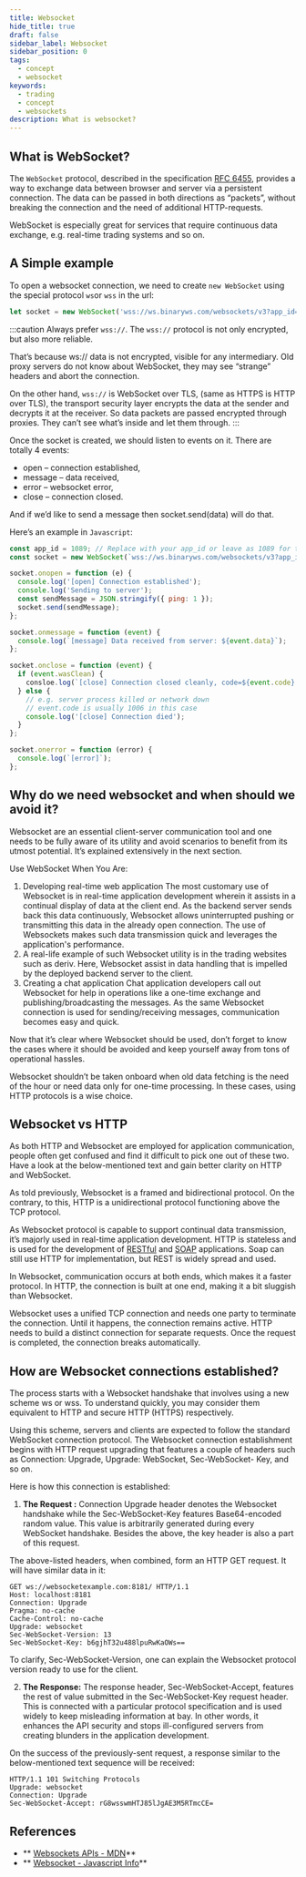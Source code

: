 ```yaml
---
title: Websocket
hide_title: true
draft: false
sidebar_label: Websocket
sidebar_position: 0
tags:
  - concept
  - websocket
keywords:
  - trading
  - concept
  - websockets
description: What is websocket?
---
```


## What is WebSocket?

The `WebSocket` protocol, described in the specification [RFC 6455](https://datatracker.ietf.org/doc/html/rfc6455), provides a way to exchange data between browser and server via a persistent connection. The data can be passed in both directions as “packets”, without breaking the connection and the need of additional HTTP-requests.

WebSocket is especially great for services that require continuous data exchange, e.g. real-time trading systems and so on.

## A Simple example

To open a websocket connection, we need to create `new WebSocket` using the special protocol `ws`or `wss` in the url:

```js
let socket = new WebSocket('wss://ws.binaryws.com/websockets/v3?app_id=1089');
```

:::caution
Always prefer `wss://`. The `wss://` protocol is not only encrypted, but also more reliable.

That’s because ws:// data is not encrypted, visible for any intermediary. Old proxy servers do not know about WebSocket, they may see “strange” headers and abort the connection.

On the other hand, `wss://` is WebSocket over TLS, (same as HTTPS is HTTP over TLS), the transport security layer encrypts the data at the sender and decrypts it at the receiver. So data packets are passed encrypted through proxies. They can’t see what’s inside and let them through.
:::

Once the socket is created, we should listen to events on it. There are totally 4 events:

- open – connection established,
- message – data received,
- error – websocket error,
- close – connection closed.

And if we’d like to send a message then socket.send(data) will do that.

Here’s an example in `Javascript`:

```js
const app_id = 1089; // Replace with your app_id or leave as 1089 for testing.
const socket = new WebSocket(`wss://ws.binaryws.com/websockets/v3?app_id=${app_id}`);

socket.onopen = function (e) {
  console.log('[open] Connection established');
  console.log('Sending to server');
  const sendMessage = JSON.stringify({ ping: 1 });
  socket.send(sendMessage);
};

socket.onmessage = function (event) {
  console.log(`[message] Data received from server: ${event.data}`);
};

socket.onclose = function (event) {
  if (event.wasClean) {
    consloe.log(`[close] Connection closed cleanly, code=${event.code} reason=${event.reason}`);
  } else {
    // e.g. server process killed or network down
    // event.code is usually 1006 in this case
    console.log('[close] Connection died');
  }
};

socket.onerror = function (error) {
  console.log(`[error]`);
};
```

## Why do we need websocket and when should we avoid it?

Websocket are an essential client-server communication tool and one needs to be fully aware of its utility and avoid scenarios to benefit from its utmost potential. It’s explained extensively in the next section.

Use WebSocket When You Are:

1. ‍Developing real-time web application
   The most customary use of Websocket is in real-time application development wherein it assists in a continual display of data at the client end. As the backend server sends back this data continuously, Websocket allows uninterrupted pushing or transmitting this data in the already open connection. The use of Websockets makes such data transmission quick and leverages the application's performance.
2. A real-life example of such Websocket utility is in the trading websites such as deriv. Here, Websocket assist in data handling that is impelled by the deployed backend server to the client.
3. ‍Creating a chat application
   Chat application developers call out Websocket for help in operations like a one-time exchange and publishing/broadcasting the messages. As the same Websocket connection is used for sending/receiving messages, communication becomes easy and quick.

Now that it’s clear where Websocket should be used, don’t forget to know the cases where it should be avoided and keep yourself away from tons of operational hassles.

Websocket shouldn’t be taken onboard when old data fetching is the need of the hour or need data only for one-time processing. In these cases, using HTTP protocols is a wise choice.

## Websocket vs HTTP

As both HTTP and Websocket are employed for application communication, people often get confused and find it difficult to pick one out of these two. Have a look at the below-mentioned text and gain better clarity on HTTP and WebSocket.

As told previously, Websocket is a framed and bidirectional protocol. On the contrary, to this, HTTP is a unidirectional protocol functioning above the TCP protocol.

As Websocket protocol is capable to support continual data transmission, it’s majorly used in real-time application development. HTTP is stateless and is used for the development of [RESTful](https://de.wikipedia.org/wiki/Representational_State_Transfer) and [SOAP](https://de.wikipedia.org/wiki/SOAP) applications. Soap can still use HTTP for implementation, but REST is widely spread and used.

In Websocket, communication occurs at both ends, which makes it a faster protocol. In HTTP, the connection is built at one end, making it a bit sluggish than Websocket.

Websocket uses a unified TCP connection and needs one party to terminate the connection. Until it happens, the connection remains active. HTTP needs to build a distinct connection for separate requests. Once the request is completed, the connection breaks automatically.

## How are Websocket connections established?

The process starts with a Websocket handshake that involves using a new scheme ws or wss. To understand quickly, you may consider them equivalent to HTTP and secure HTTP (HTTPS) respectively.

Using this scheme, servers and clients are expected to follow the standard WebSocket connection protocol. The Websocket connection establishment begins with HTTP request upgrading that features a couple of headers such as Connection: Upgrade, Upgrade: WebSocket, Sec-WebSocket- Key, and so on.

Here is how this connection is established:

1. **The Request :** Connection Upgrade header denotes the Websocket handshake while the Sec-WebSocket-Key features Base64-encoded random value. This value is arbitrarily generated during every WebSocket handshake. Besides the above, the key header is also a part of this request.

The above-listed headers, when combined, form an HTTP GET request. It will have similar data in it:

```
GET ws://websocketexample.com:8181/ HTTP/1.1
Host: localhost:8181
Connection: Upgrade
Pragma: no-cache
Cache-Control: no-cache
Upgrade: websocket
Sec-WebSocket-Version: 13
Sec-WebSocket-Key: b6gjhT32u488lpuRwKaOWs==
```

To clarify, Sec-WebSocket-Version, one can explain the Websocket protocol version ready to use for the client.

2. **The Response:** The response header, Sec-WebSocket-Accept, features the rest of value submitted in the Sec-WebSocket-Key request header. This is connected with a particular protocol specification and is used widely to keep misleading information at bay. In other words, it enhances the API security and stops ill-configured servers from creating blunders in the application development.

On the success of the previously-sent request, a response similar to the below-mentioned text sequence will be received:

```
HTTP/1.1 101 Switching Protocols
Upgrade: websocket
Connection: Upgrade
Sec-WebSocket-Accept: rG8wsswmHTJ85lJgAE3M5RTmcCE=
```

## References

- ** [Websockets APIs - MDN](https://developer.mozilla.org/en-US/docs/Web/API/WebSocket)**
- ** [Websocket - Javascript Info](https://javascript.info/websocket)**
